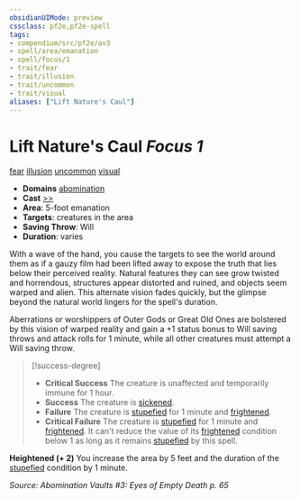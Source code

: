 ```yaml
---
obsidianUIMode: preview
cssclass: pf2e,pf2e-spell
tags:
- compendium/src/pf2e/av3
- spell/area/emanation
- spell/focus/1
- trait/fear
- trait/illusion
- trait/uncommon
- trait/visual
aliases: ["Lift Nature's Caul"]
---
```

# Lift Nature's Caul *Focus 1*   
[fear](Reference/Rules/Traits/fear.md "Fear Effect Trait")  [illusion](illusion.md "Illusion School Trait")  [uncommon](uncommon.md "Uncommon Rarity Trait")  [visual](visual.md "Visual Effect Trait")  

- **Domains** [abomination](Reference/Compendium/Setting/domains.md#Abomination)
- **Cast** [>>](chapter-9-playing-the-game.md#Actions "Two-Action") 
- **Area**: 5-foot emanation
- **Targets**: creatures in the area
- **Saving Throw**: Will
- **Duration**: varies

With a wave of the hand, you cause the targets to see the world around them as if a gauzy film had been lifted away to expose the truth that lies below their perceived reality. Natural features they can see grow twisted and horrendous, structures appear distorted and ruined, and objects seem warped and alien. This alternate vision fades quickly, but the glimpse beyond the natural world lingers for the spell's duration.

Aberrations or worshippers of Outer Gods or Great Old Ones are bolstered by this vision of warped reality and gain a +1 status bonus to Will saving throws and attack rolls for 1 minute, while all other creatures must attempt a Will saving throw.

> [!success-degree] 
> - **Critical Success** The creature is unaffected and temporarily immune for 1 hour.
> - **Success** The creature is [sickened](conditions.md#Sickened).
> - **Failure** The creature is [stupefied](conditions.md#Stupefied) for 1 minute and [frightened](conditions.md#Frightened).
> - **Critical Failure** The creature is [stupefied](conditions.md#Stupefied) for 1 minute and [frightened](conditions.md#Frightened). It can't reduce the value of its [frightened](conditions.md#Frightened) condition below 1 as long as it remains [stupefied](conditions.md#Stupefied) by this spell.

**Heightened (+ 2)** You increase the area by 5 feet and the duration of the [stupefied](conditions.md#Stupefied) condition by 1 minute.

*Source: Abomination Vaults #3: Eyes of Empty Death p. 65*